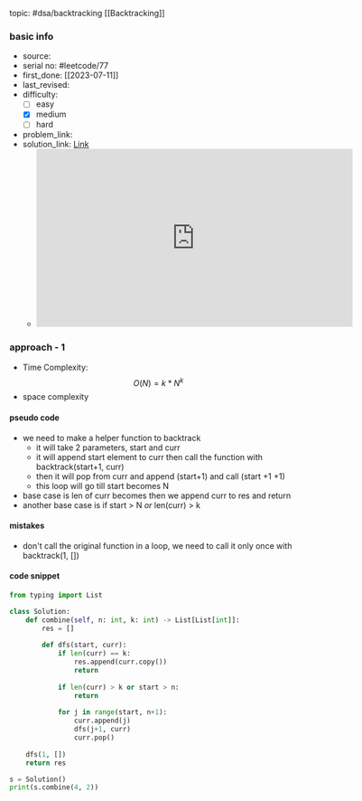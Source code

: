 topic: #dsa/backtracking [[Backtracking]]

### basic info
- source: 
- serial no: #leetcode/77
- first_done: [[2023-07-11]]
- last_revised:
- difficulty:
	- [ ] easy
	- [x] medium
	- [ ] hard
- problem_link: 
- solution_link: [Link](https://www.youtube.com/watch?v=q0s6m7AiM7o)
	- <iframe width="560" height="315" src="https://www.youtube.com/embed/q0s6m7AiM7o" title="YouTube video player" frameborder="0" allow="accelerometer; autoplay; clipboard-write; encrypted-media; gyroscope; picture-in-picture; web-share" allowfullscreen></iframe>
### approach - 1
- Time Complexity: $$O(N) = k*N^k$$
- space complexity

#### pseudo code
- we need to make a helper function to backtrack
	- it will take 2 parameters, start and curr
	- it will append start element to curr then call the function with backtrack(start+1, curr)
	- then it will pop from curr and append (start+1) and call (start +1 +1)
	- this loop will go till start becomes N
- base case is len of curr becomes then we append curr to res and return 
- another base case is if start > N *or* len(curr) > k
#### mistakes
- don't call the original function in a loop, we need to call it only once with backtrack(1, [])
#### code snippet
```python
from typing import List

class Solution:
	def combine(self, n: int, k: int) -> List[List[int]]:
		res = []
		
		def dfs(start, curr):
			if len(curr) == k:
				res.append(curr.copy())
				return
			
			if len(curr) > k or start > n:
				return
			
			for j in range(start, n+1):
				curr.append(j)
				dfs(j+1, curr)	
				curr.pop()
				
	dfs(1, [])
	return res

s = Solution()
print(s.combine(4, 2))
```